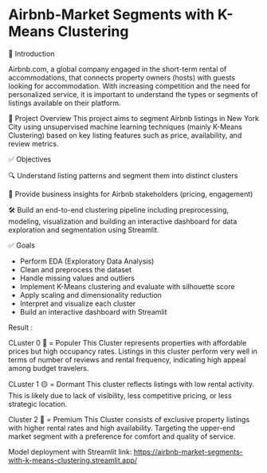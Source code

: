 # Airbnb-Market Segments with K-Means Clustering

🧾 Introduction

Airbnb.com, a global company engaged in the short-term rental of accommodations, that connects property owners (hosts) with guests looking for accommodation.
With increasing competition and the need for personalized service,  it is important to understand the types or segments of listings available on their platform. 

📌 Project Overview
This project aims to segment Airbnb listings in New York City using unsupervised machine learning techniques (mainly K-Means Clustering) based on key listing features such as price, availability, and review metrics.

✅ Objectives

🔍 Understand listing patterns and segment them into distinct clusters

🧠 Provide business insights for Airbnb stakeholders (pricing, engagement)

🛠️ Build an end-to-end clustering pipeline including preprocessing, modeling, visualization and building an interactive dashboard for data exploration and segmentation using Streamlit.

✅ Goals
- Perform EDA (Exploratory Data Analysis)
- Clean and preprocess the dataset
- Handle missing values and outliers
- Implement K-Means clustering and evaluate with silhouette score
- Apply scaling and dimensionality reduction
- Interpret and visualize each cluster
- Build an interactive dashboard with Streamlit
  
Result : 

CLuster 0 🔴 = Populer
This Cluster represents properties with affordable prices but high occupancy rates. Listings in this cluster perform very well in terms of number of reviews and rental frequency, indicating high appeal among budget travelers.

CLuster 1 🟡 = Dormant
This cluster reflects listings with low rental activity. This is likely due to lack of visibility, less competitive pricing, or less strategic location.

Cluster 2 🔵 = Premium
This Cluster consists of exclusive property listings with higher rental rates and high availability. Targeting the upper-end market segment with a preference for comfort and quality of service.

Model deployment with Streamlit link: https://airbnb-market-segments-with-k-means-clustering.streamlit.app/
